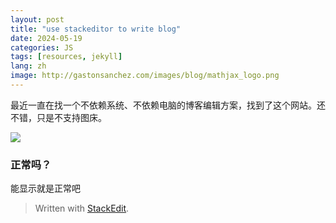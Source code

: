 ```yaml
---
layout: post
title: "use stackeditor to write blog"
date: 2024-05-19
categories: JS
tags: [resources, jekyll]
lang: zh
image: http://gastonsanchez.com/images/blog/mathjax_logo.png
---
```


最近一直在找一个不依赖系统、不依赖电脑的博客编辑方案，找到了这个网站。还不错，只是不支持图床。
<!--more-->

<img class="centered" src="https://www.mathjax.org/badge/mj-logo.svg" />

### 正常吗？

能显示就是正常吧

> Written with [StackEdit](https://stackedit.io/).
<!--stackedit_data:
eyJoaXN0b3J5IjpbLTgxMTkwNzU2MV19
-->